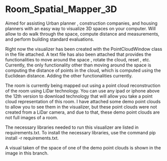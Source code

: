 # Room_Spatial_Mapper_3D
Aimed for assisting Urban planner , construction companies, and housing planners with an easy way to visualize 3D spaces on your computer. Will allow to do walk through the space, compute distance and measurements, and perform building standard evaluations.

Right now the visualizer has been created with the PointCloudWindow class in the file attached. A text file has also been attached that provides the functionalities to move around the space , rotate the cloud, reset , etc. Currently, the only functionality other than moving around the space is computing the distance of points in the cloud, which is computed using the Euclidean distance. Adding the other functionalities currently. 

The room is currently being mapped out using a point cloud reconstruction of the room using LiDar technology. You can use any ipad or iphone above the 12th version to download technology that will allow you take a point cloud representation of this room. I have attached some demo point clouds to allow you to see them in the visualizer, but these point clouds were not created from a LiDar camera, and due to that, these demo point clouds are not full images of a room.

The necessary libraries needed to run this visualizer are listed in requirements.txt. To install the necessary libraries, use the command pip install -r requirements.txt.


A visual taken of the space of one of the demo point clouds is shown in the image in this branch.



